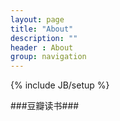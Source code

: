 ```yaml
---
layout: page
title: "About"
description: ""
header : About 
group: navigation
---
```

{% include JB/setup %}

###豆瓣读书###
<script type="text/javascript" src="http://www.douban.com/service/badge/tguohe/?show=collection&amp;n=8&amp;columns=4&amp;picsize=medium&amp;hideself=yes&amp;cat=book" ></script>

